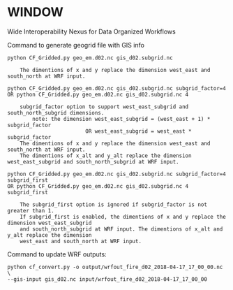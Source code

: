 # WINDOW
Wide Interoperability Nexus for Data Organized Workflows

Command to generate geogrid file with GIS info

    python CF_Gridded.py geo_em.d02.nc gis_d02.subgrid.nc

        The dimentions of x and y replace the dimension west_east and south_north at WRF input.

    python CF_Gridded.py geo_em.d02.nc gis_d02.subgrid.nc subgrid_factor=4
    OR python CF_Gridded.py geo_em.d02.nc gis_d02.subgrid.nc 4

        subgrid_factor option to support west_east_subgrid and south_north_subgrid dimensions.
            note: the dimension west_east_subgrid = (west_east + 1) * subgrid_factor
                             OR west_east_subgrid = west_east * subgrid_factor
        The dimentions of x and y replace the dimension west_east and south_north at WRF input.
        The dimentions of x_alt and y_alt replace the dimension west_east_subgrid and south_north_subgrid at WRF input.

    python CF_Gridded.py geo_em.d02.nc gis_d02.subgrid.nc subgrid_factor=4 subgrid_first
    OR python CF_Gridded.py geo_em.d02.nc gis_d02.subgrid.nc 4 subgrid_first

        The subgrid_first option is ignored if subgrid_factor is not greater than 1.
        If subgrid_first is enabled, the dimentions of x and y replace the dimension west_east_subgrid
        and south_north_subgrid at WRF input. The dimentions of x_alt and y_alt replace the dimension
        west_east and south_north at WRF input.
        
Command to update WRF outputs:

    python cf_convert.py -o output/wrfout_fire_d02_2018-04-17_17_00_00.nc \
    --gis-input gis_d02.nc input/wrfout_fire_d02_2018-04-17_17_00_00
    
